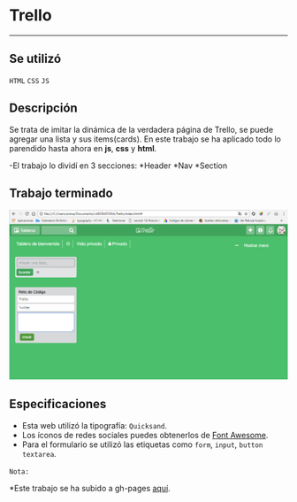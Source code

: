 # Trello

***
## Se utilizó

`HTML`   `CSS` `JS`


## Descripción

Se trata de imitar la dinámica de la verdadera página de Trello, se puede agregar una lista y sus items(cards).
En este trabajo se ha aplicado todo lo parendido hasta ahora en **js**, **css** y **html**.

-El trabajo lo dividí en 3 secciones:
*Header
*Nav
*Section

## Trabajo terminado

![Trello](assets/docs/trello-final.png)


## Especificaciones

* Esta web utilizó la tipografía: `Quicksand`.
* Los íconos de redes sociales puedes obtenerlos de [Font Awesome](http://fontawesome.io/).
* Para el formulario se utilizó las etiquetas como `form`, `input`, `button` `textarea`.

`Nota:`

*Este trabajo se ha subido a gh-pages [aquí](https://yaniraab.github.io/trello/).

